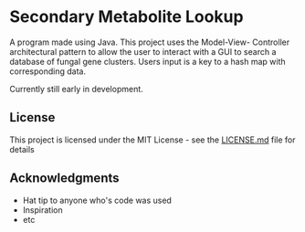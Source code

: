 # Secondary Metabolite Lookup

A program made using Java. This project uses the Model-View- Controller
architectural pattern to allow the user to interact with a GUI to search a database of fungal gene
clusters. Users input is a key to a hash map with corresponding data.

Currently still early in development.

## License

This project is licensed under the MIT License - see the [LICENSE.md](LICENSE.md) file for details

## Acknowledgments

* Hat tip to anyone who's code was used
* Inspiration
* etc

